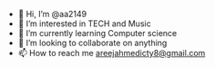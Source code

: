 - 👋 Hi, I’m @aa2149
- 👀 I’m interested in TECH and Music
- 🌱 I’m currently learning Computer science 
- 💞️ I’m looking to collaborate on anything
- 📫 How to reach me areejahmedicty8@gmail.com

<!---
aa2149/aa2149 is a ✨ special ✨ repository because its `README.md` (this file) appears on your GitHub profile.
You can click the Preview link to take a look at your changes.
--->
